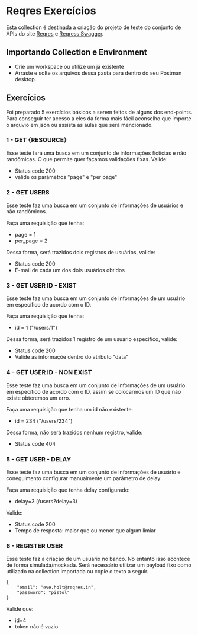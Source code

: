 # Reqres Exercícios
Esta collection é destinada a criação do projeto de teste do conjunto de APIs do site [Reqres](https://reqres.in/api-docs/#/) e [Reqress Swagger](https://reqres.in/api-docs/#/).

## Importando Collection e Environment
- Crie um workspace ou utilize um já existente
- Arraste e solte os arquivos dessa pasta para dentro do seu Postman desktop.

## Exercícios
Foi preparado 5  exercícios básicos a serem feitos de alguns dos end-points. Para conseguir ter acesso a eles da forma mais fácil aconselho que importe o arquvio em json ou assista as aulas que será mencionado.

### 1 - GET {RESOURCE}
Esse teste fará uma busca em um conjunto de informações fictícias e não randômicas. O que permite quer façamos validações fixas. Valide:
- Status code 200
- valide os parâmetros "page" e "per page"

### 2 - GET USERS
Esse teste faz uma busca em um conjunto de informações de usuários e não randômicos. 

Faça uma requisição que tenha:
- page = 1
- per_page = 2

Dessa forma, será trazidos dois registros de usuários, valide:
- Status code 200
- E-mail de cada um dos dois usuários obtidos

### 3 - GET USER ID - EXIST
Esse teste faz uma busca em um conjunto de informações de um usuário em específico de acordo com o ID. 

Faça uma requisição que tenha:
- id = 1 ("/users/1")

Dessa forma, será trazidos 1 registro de um usuário específico, valide:
- Status code 200
- Valide as informaçõe dentro do atributo "data"

### 4 - GET USER ID - NON EXIST
Esse teste faz uma busca em um conjunto de informações de um usuário em específico de acordo com o ID, assim se colocarmos um ID que não existe obteremos um erro. 

Faça uma requisição que tenha um id não existente:
- id = 234 ("/users/234")

Dessa forma, não será trazidos nenhum registro, valide:
- Status code 404

### 5 - GET USER - DELAY
Esse teste faz uma busca em um conjunto de informações de usuário e coneguimento configurar manualmente um parâmetro de delay

Faça uma requisição que tenha delay configurado:
- delay=3 (/users?delay=3)

Valide:
- Status code 200
- Tempo de resposta: maior que ou menor que algum limiar

### 6 - REGISTER USER
Esse teste faz a criação de um usuário no banco. No entanto isso acontece de forma simulada/mockada. Será necessário utilizar um payload fixo como utilizado na collection importada ou copie o texto a seguir.

    {
        "email": "eve.holt@reqres.in",
        "password": "pistol"
    }

Valide que:
- id=4
- token não é vazio